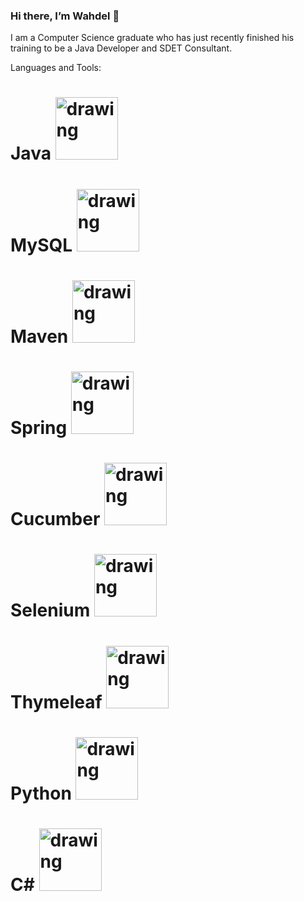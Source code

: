 ### Hi there, I’m Wahdel 👋 
I am a Computer Science graduate who has just recently finished his training to be a Java Developer and SDET Consultant. 

Languages and Tools:
# Java <img src="https://cdn.svgporn.com/logos/java.svg" alt="drawing" width="100"/>
# MySQL <img src="https://cdn.svgporn.com/logos/mysql.svg" alt="drawing" width="100"/>
# Maven <img src="https://cdn.svgporn.com/logos/maven.svg" alt="drawing" width="100"/>
# Spring <img src="https://cdn.svgporn.com/logos/spring-icon.svg" alt="drawing" width="100"/>
# Cucumber <img src="https://cdn.svgporn.com/logos/cucumber.svg" alt="drawing" width="100"/>
# Selenium <img src="https://cdn.svgporn.com/logos/selenium.svg" alt="drawing" width="100"/>
# Thymeleaf <img src="https://www.thymeleaf.org/images/thymeleaf.png" alt="drawing" width="100"/>
# Python <img src="https://cdn.svgporn.com/logos/python.svg" alt="drawing" width="100"/>
# C# <img src="https://cdn.svgporn.com/logos/c-sharp.svg" alt="drawing" width="100"/>

